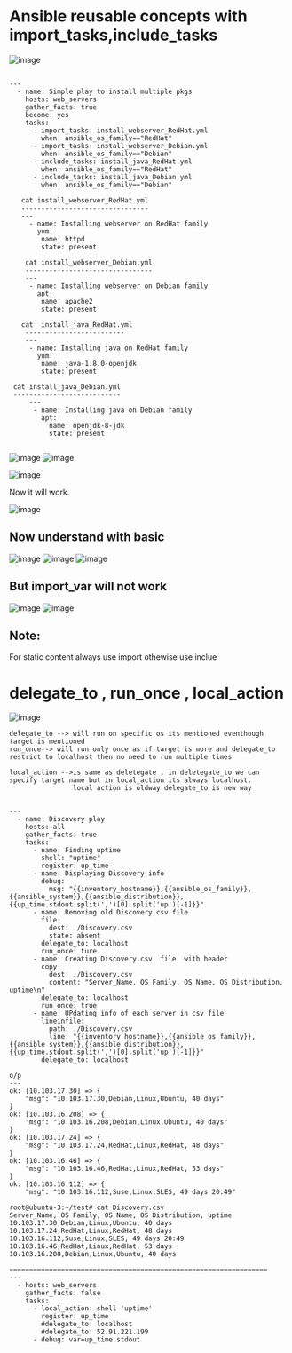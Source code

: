 Ansible reusable concepts with import_tasks,include_tasks
==========================================================

![image](https://user-images.githubusercontent.com/53966749/200117095-2cec8623-42ef-40b5-9d65-ec033e747dd7.png)

```

---
  - name: Simple play to install multiple pkgs
    hosts: web_servers
    gather_facts: true
    become: yes
    tasks:
      - import_tasks: install_webserver_RedHat.yml
        when: ansible_os_family=="RedHat"
      - import_tasks: install_webserver_Debian.yml
        when: ansible_os_family=="Debian"
      - include_tasks: install_java_RedHat.yml
        when: ansible_os_family=="RedHat"
      - include_tasks: install_java_Debian.yml
        when: ansible_os_family=="Debian"
        
   cat install_webserver_RedHat.yml
   --------------------------------
   ---
     - name: Installing webserver on RedHat family
       yum:
        name: httpd
        state: present
    
    cat install_webserver_Debian.yml
    --------------------------------
    ---
     - name: Installing webserver on Debian family
       apt:
        name: apache2
        state: present
    
   cat  install_java_RedHat.yml
    -------------------------
    ---
     - name: Installing java on RedHat family
       yum:
        name: java-1.8.0-openjdk
        state: present
        
 cat install_java_Debian.yml
 ---------------------------
     ---
      - name: Installing java on Debian family
        apt:
          name: openjdk-8-jdk
          state: present
 
```
![image](https://user-images.githubusercontent.com/53966749/200117488-59abefcb-eb07-4d9a-9726-6be2ab93588a.png)
![image](https://user-images.githubusercontent.com/53966749/200117509-26063a21-e5ac-408b-b14e-58e2754eb2c6.png)


![image](https://user-images.githubusercontent.com/53966749/200117532-c917e83c-332a-4b07-9e3a-e058087a2cfc.png)

Now it will work.

![image](https://user-images.githubusercontent.com/53966749/200117563-3d3ab7fc-e74b-4309-a553-a10ae235866c.png)

Now understand with basic 
------------------------
![image](https://user-images.githubusercontent.com/53966749/200117633-ac072d59-fe48-4405-ae43-cdfbe4c9e88d.png)
![image](https://user-images.githubusercontent.com/53966749/200117707-6dbd68c4-0e16-4c4d-af5b-9b942421623b.png)
![image](https://user-images.githubusercontent.com/53966749/200117726-837f5f05-a3aa-470a-b3ca-c21e08438f93.png)

But import_var will not work
-----------------------------
![image](https://user-images.githubusercontent.com/53966749/200117777-b1ed1690-1d9d-4a18-9fa0-da33b8990e9c.png)
![image](https://user-images.githubusercontent.com/53966749/200117803-ce2130bf-9ee2-4c44-8e36-e6c41afb4256.png)


Note:
-----
For static content always use import othewise use inclue

delegate_to , run_once , local_action
=====================================
![image](https://user-images.githubusercontent.com/53966749/200118464-6fca3b4d-2772-4666-b220-f02851c64223.png)

```
delegate_to --> will run on specific os its mentioned eventhough target is mentioned
run_once--> will run only once as if target is more and delegate_to restrict to localhost then no need to run multiple times

local_action -->is same as deletegate , in deletegate_to we can specify target name but in local_action its always localhost.
                local action is oldway delegate_to is new way


---
  - name: Discovery play
    hosts: all
    gather_facts: true
    tasks:
      - name: Finding uptime
        shell: "uptime"
        register: up_time
      - name: Displaying Discovery info
        debug:
          msg: "{{inventory_hostname}},{{ansible_os_family}},{{ansible_system}},{{ansible_distribution}},{{up_time.stdout.split(',')[0].split('up')[-1]}}"
      - name: Removing old Discovery.csv file
        file:
          dest: ./Discovery.csv
          state: absent
        delegate_to: localhost
        run_once: ture
      - name: Creating Discovery.csv  file  with header
        copy:
          dest: ./Discovery.csv
          content: "Server_Name, OS Family, OS Name, OS Distribution, uptime\n"
        delegate_to: localhost
        run_once: true
      - name: UPdating info of each server in csv file
        lineinfile:
          path: ./Discovery.csv
          line: "{{inventory_hostname}},{{ansible_os_family}},{{ansible_system}},{{ansible_distribution}},{{up_time.stdout.split(',')[0].split('up')[-1]}}"
        delegate_to: localhost

o/p
---
ok: [10.103.17.30] => {
    "msg": "10.103.17.30,Debian,Linux,Ubuntu, 40 days"
}
ok: [10.103.16.208] => {
    "msg": "10.103.16.208,Debian,Linux,Ubuntu, 40 days"
}
ok: [10.103.17.24] => {
    "msg": "10.103.17.24,RedHat,Linux,RedHat, 48 days"
}
ok: [10.103.16.46] => {
    "msg": "10.103.16.46,RedHat,Linux,RedHat, 53 days"
}
ok: [10.103.16.112] => {
    "msg": "10.103.16.112,Suse,Linux,SLES, 49 days 20:49"

root@ubuntu-3:~/test# cat Discovery.csv
Server_Name, OS Family, OS Name, OS Distribution, uptime
10.103.17.30,Debian,Linux,Ubuntu, 40 days
10.103.17.24,RedHat,Linux,RedHat, 48 days
10.103.16.112,Suse,Linux,SLES, 49 days 20:49
10.103.16.46,RedHat,Linux,RedHat, 53 days
10.103.16.208,Debian,Linux,Ubuntu, 40 days

=================================================================
---
  - hosts: web_servers
    gather_facts: false
    tasks:
      - local_action: shell 'uptime'
        register: up_time
        #delegate_to: localhost
        #delegate_to: 52.91.221.199
      - debug: var=up_time.stdout
```
